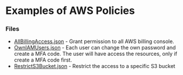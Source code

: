 # Examples of AWS Policies

### Files

* [AllBillingAccess.json](./files/AllBillingAccess.json) - Grant permission to all AWS billing console.
* [OwnIAMUsers.json](./files/OwnIAMUsers.json) - Each user can change the own password and create a MFA code. The user will have access the resources, only if create a MFA code first.
* [RestrictS3Bucket.json](./files/RestrictS3Bucket.json) - Restrict the access to a specific S3 bucket
